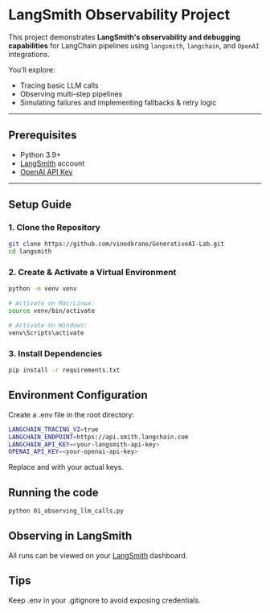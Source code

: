 # LangSmith Observability Project

This project demonstrates **LangSmith's observability and debugging capabilities** for LangChain pipelines using `langsmith`, `langchain`, and `OpenAI` integrations.

You’ll explore:

- Tracing basic LLM calls
- Observing multi-step pipelines
- Simulating failures and implementing fallbacks & retry logic

---

## Prerequisites

- Python 3.9+
- [LangSmith](https://smith.langchain.com/) account
- [OpenAI API Key](https://platform.openai.com/account/api-keys)

---

## Setup Guide

### 1. Clone the Repository

```bash
git clone https://github.com/vinodkrane/GenerativeAI-Lab.git
cd langsmith
```

### 2. Create & Activate a Virtual Environment
```bash
python -m venv venv

# Activate on Mac/Linux:
source venv/bin/activate

# Activate on Windows:
venv\Scripts\activate
```

### 3. Install Dependencies
```bash
pip install -r requirements.txt
```

## Environment Configuration
Create a .env file in the root directory:
```bash
LANGCHAIN_TRACING_V2=true
LANGCHAIN_ENDPOINT=https://api.smith.langchain.com
LANGCHAIN_API_KEY=<your-langsmith-api-key>
OPENAI_API_KEY=<your-openai-api-key>
```

Replace <your-langsmith-api-key> and <your-openai-api-key> with your actual keys.


## Running the code
```bash
python 01_observing_llm_calls.py
```

## Observing in LangSmith
All runs can be viewed on your [LangSmith](https://smith.langchain.com/) dashboard.

## Tips
Keep .env in your .gitignore to avoid exposing credentials.